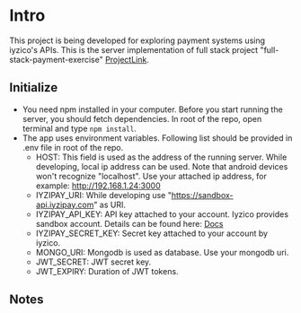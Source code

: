 # Intro

This project is being developed for exploring payment systems using iyzico's APIs. This is the server implementation of full stack project "full-stack-payment-exercise" [ProjectLink](https://github.com/dkaangulhan/full-stack-payment-exercise).

## Initialize

- You need npm installed in your computer. Before you start running the server, you should fetch dependencies. In root of the repo, open terminal and type `npm install`.
- The app uses environment variables. Following list should be provided in .env file in root of the repo.
  - HOST: This field is used as the address of the running server. While developing, local ip address can be used. Note that android devices won't recognize "localhost". Use your attached ip address, for example: http://192.168.1.24:3000
  - IYZIPAY_URI: While developing use "https://sandbox-api.iyzipay.com" as URI.
  - IYZIPAY_API_KEY: API key attached to your account. Iyzico provides sandbox account. Details can be found here: [Docs](https://docs.iyzico.com/)
  - IYZIPAY_SECRET_KEY: Secret key attached to your account by iyzico.
  - MONGO_URI: Mongodb is used as database. Use your mongodb uri.
  - JWT_SECRET: JWT secret key.
  - JWT_EXPIRY: Duration of JWT tokens.

## Notes
